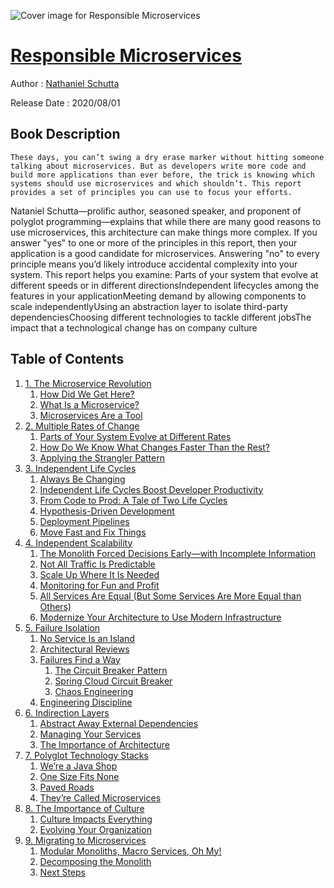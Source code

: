 ![Cover image for Responsible Microservices](https://imgdetail.ebookreading.net/cover/cover/20200920/EB9781492085294.jpg)

[Responsible Microservices](https://ebookreading.net/view/book/Responsible+Microservices-EB9781492085294_1.html "Responsible Microservices")
====================================================================================================================

Author : [Nathaniel Schutta](https://ebookreading.net/search/author/Nathaniel+Schutta)

Release Date : 2020/08/01

Book Description
-----------------


    
    These days, you can’t swing a dry erase marker without hitting someone talking about microservices. But as developers write more code and build more applications than ever before, the trick is knowing which systems should use microservices and which shouldn’t. This report provides a set of principles you can use to focus your efforts.
Nataniel Schutta—prolific author, seasoned speaker, and proponent of polyglot programming—explains that while there are many good reasons to use microservices, this architecture can make things more complex. If you answer "yes" to one or more of the principles in this report, then your application is a good candidate for microservices. Answering "no" to every principle means you’d likely introduce accidental complexity into your system.
This report helps you examine:
Parts of your system that evolve at different speeds or in different directionsIndependent lifecycles among the features in your applicationMeeting demand by allowing components to scale independentlyUsing an abstraction layer to isolate third-party dependenciesChoosing different technologies to tackle different jobsThe impact that a technological change has on company culture
  

Table of Contents
-----------------

1. [1. The Microservice Revolution](https://ebookreading.net/view/book/Responsible+Microservices-EB9781492085294_5.html#microservice-revolu)
    1. [How Did We Get Here?](https://ebookreading.net/view/book/Responsible+Microservices-EB9781492085294_5.html#idm45419310298840)
    1. [What Is a Microservice?](https://ebookreading.net/view/book/Responsible+Microservices-EB9781492085294_5.html#idm45419309029080)
    1. [Microservices Are a Tool](https://ebookreading.net/view/book/Responsible+Microservices-EB9781492085294_5.html#idm45419309160904)
1. [2. Multiple Rates of Change](https://ebookreading.net/view/book/Responsible+Microservices-EB9781492085294_6.html#rates-change)
    1. [Parts of Your System Evolve at Different Rates](https://ebookreading.net/view/book/Responsible+Microservices-EB9781492085294_6.html#idm45419309150840)
    1. [How Do We Know What Changes Faster Than the Rest?](https://ebookreading.net/view/book/Responsible+Microservices-EB9781492085294_6.html#idm45419309150584)
    1. [Applying the Strangler Pattern](https://ebookreading.net/view/book/Responsible+Microservices-EB9781492085294_6.html#idm45419309126008)
1. [3. Independent Life Cycles](https://ebookreading.net/view/book/Responsible+Microservices-EB9781492085294_7.html#independent-lifecyc)
    1. [Always Be Changing](https://ebookreading.net/view/book/Responsible+Microservices-EB9781492085294_7.html#idm45419309108872)
    1. [Independent Life Cycles Boost Developer Productivity](https://ebookreading.net/view/book/Responsible+Microservices-EB9781492085294_7.html#idm45419309117496)
    1. [From Code to Prod: A Tale of Two Life Cycles](https://ebookreading.net/view/book/Responsible+Microservices-EB9781492085294_7.html#idm45419309085384)
    1. [Hypothesis-Driven Development](https://ebookreading.net/view/book/Responsible+Microservices-EB9781492085294_7.html#idm45419309090840)
    1. [Deployment Pipelines](https://ebookreading.net/view/book/Responsible+Microservices-EB9781492085294_7.html#idm45419309007640)
    1. [Move Fast and Fix Things](https://ebookreading.net/view/book/Responsible+Microservices-EB9781492085294_7.html#idm45419308997224)
1. [4. Independent Scalability](https://ebookreading.net/view/book/Responsible+Microservices-EB9781492085294_8.html#independent-scalabi)
    1. [The Monolith Forced Decisions Early—with Incomplete Information](https://ebookreading.net/view/book/Responsible+Microservices-EB9781492085294_8.html#idm45419308983080)
    1. [Not All Traffic Is Predictable](https://ebookreading.net/view/book/Responsible+Microservices-EB9781492085294_8.html#idm45419308976792)
    1. [Scale Up Where It Is Needed](https://ebookreading.net/view/book/Responsible+Microservices-EB9781492085294_8.html#idm45419308959192)
    1. [Monitoring for Fun and Profit](https://ebookreading.net/view/book/Responsible+Microservices-EB9781492085294_8.html#idm45419308958936)
    1. [All Services Are Equal (But Some Services Are More Equal than Others)](https://ebookreading.net/view/book/Responsible+Microservices-EB9781492085294_8.html#idm45419308938280)
    1. [Modernize Your Architecture to Use Modern Infrastructure](https://ebookreading.net/view/book/Responsible+Microservices-EB9781492085294_8.html#idm45419308934824)
1. [5. Failure Isolation](https://ebookreading.net/view/book/Responsible+Microservices-EB9781492085294_9.html#failure-isolation)
    1. [No Service Is an Island](https://ebookreading.net/view/book/Responsible+Microservices-EB9781492085294_9.html#idm45419308926568)
    1. [Architectural Reviews](https://ebookreading.net/view/book/Responsible+Microservices-EB9781492085294_9.html#idm45419308900312)
    1. [Failures Find a Way](https://ebookreading.net/view/book/Responsible+Microservices-EB9781492085294_9.html#idm45419308883944)
        1. [The Circuit Breaker Pattern](https://ebookreading.net/view/book/Responsible+Microservices-EB9781492085294_9.html#idm45419308875880)
        1. [Spring Cloud Circuit Breaker](https://ebookreading.net/view/book/Responsible+Microservices-EB9781492085294_9.html#idm45419308870392)
        1. [Chaos Engineering](https://ebookreading.net/view/book/Responsible+Microservices-EB9781492085294_9.html#idm45419308870088)
    1. [Engineering Discipline](https://ebookreading.net/view/book/Responsible+Microservices-EB9781492085294_9.html#idm45419308845512)
1. [6. Indirection Layers](https://ebookreading.net/view/book/Responsible+Microservices-EB9781492085294_10.html#indirection-layer)
    1. [Abstract Away External Dependencies](https://ebookreading.net/view/book/Responsible+Microservices-EB9781492085294_10.html#idm45419308829640)
    1. [Managing Your Services](https://ebookreading.net/view/book/Responsible+Microservices-EB9781492085294_10.html#idm45419308829016)
    1. [The Importance of Architecture](https://ebookreading.net/view/book/Responsible+Microservices-EB9781492085294_10.html#idm45419308816680)
1. [7. Polyglot Technology Stacks](https://ebookreading.net/view/book/Responsible+Microservices-EB9781492085294_11.html#polyglot-tech-stack)
    1. [We’re a Java Shop](https://ebookreading.net/view/book/Responsible+Microservices-EB9781492085294_11.html#idm45419308800168)
    1. [One Size Fits None](https://ebookreading.net/view/book/Responsible+Microservices-EB9781492085294_11.html#idm45419308788856)
    1. [Paved Roads](https://ebookreading.net/view/book/Responsible+Microservices-EB9781492085294_11.html#idm45419308788440)
    1. [They’re Called Microservices](https://ebookreading.net/view/book/Responsible+Microservices-EB9781492085294_11.html#idm45419308771080)
1. [8. The Importance of Culture](https://ebookreading.net/view/book/Responsible+Microservices-EB9781492085294_12.html#microservice-cultur)
    1. [Culture Impacts Everything](https://ebookreading.net/view/book/Responsible+Microservices-EB9781492085294_12.html#idm45419308748088)
    1. [Evolving Your Organization](https://ebookreading.net/view/book/Responsible+Microservices-EB9781492085294_12.html#idm45419308747832)
1. [9. Migrating to Microservices](https://ebookreading.net/view/book/Responsible+Microservices-EB9781492085294_13.html#conclusion)
    1. [Modular Monoliths, Macro Services, Oh My!](https://ebookreading.net/view/book/Responsible+Microservices-EB9781492085294_13.html#idm45419308712632)
    1. [Decomposing the Monolith](https://ebookreading.net/view/book/Responsible+Microservices-EB9781492085294_13.html#idm45419308702328)
    1. [Next Steps](https://ebookreading.net/view/book/Responsible+Microservices-EB9781492085294_13.html#idm45419308680280)
